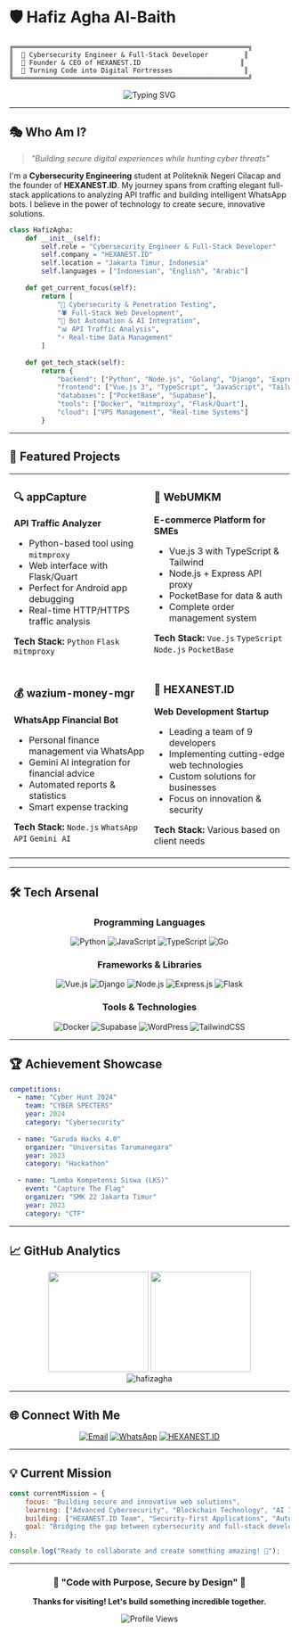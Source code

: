 # 🛡️ Hafiz Agha Al-Baith

```ascii
╔═══════════════════════════════════════════════════════════╗
║  🚀 Cybersecurity Engineer & Full-Stack Developer         ║
║  🏢 Founder & CEO of HEXANEST.ID                         ║
║  🎯 Turning Code into Digital Fortresses                  ║
╚═══════════════════════════════════════════════════════════╝
```

<div align="center">

![Typing SVG](https://readme-typing-svg.herokuapp.com?font=Fira+Code&size=18&duration=2000&pause=1000&color=00F7FF&background=0D1117&center=true&vCenter=true&width=600&lines=Cybersecurity+Engineering+Student;Full-Stack+Web+Developer;Founder+%26+CEO+HEXANEST.ID;Bot+Automation+Enthusiast;API+Traffic+Analyzer)

</div>

---

## 🎭 Who Am I?

> *"Building secure digital experiences while hunting cyber threats"*

I'm a **Cybersecurity Engineering** student at Politeknik Negeri Cilacap and the founder of **HEXANEST.ID**. My journey spans from crafting elegant full-stack applications to analyzing API traffic and building intelligent WhatsApp bots. I believe in the power of technology to create secure, innovative solutions.

```python
class HafizAgha:
    def __init__(self):
        self.role = "Cybersecurity Engineer & Full-Stack Developer"
        self.company = "HEXANEST.ID"
        self.location = "Jakarta Timur, Indonesia"
        self.languages = ["Indonesian", "English", "Arabic"]
        
    def get_current_focus(self):
        return [
            "🔐 Cybersecurity & Penetration Testing",
            "🕷️ Full-Stack Web Development", 
            "🤖 Bot Automation & AI Integration",
            "📊 API Traffic Analysis",
            "⚡ Real-time Data Management"
        ]
        
    def get_tech_stack(self):
        return {
            "backend": ["Python", "Node.js", "Golang", "Django", "Express"],
            "frontend": ["Vue.js 3", "TypeScript", "JavaScript", "Tailwind CSS"],
            "databases": ["PocketBase", "Supabase"],
            "tools": ["Docker", "mitmproxy", "Flask/Quart"],
            "cloud": ["VPS Management", "Real-time Systems"]
        }
```

---

## 🚀 Featured Projects

<table>
<tr>
<td width="50%">

### 🔍 appCapture
**API Traffic Analyzer**
- Python-based tool using `mitmproxy`
- Web interface with Flask/Quart
- Perfect for Android app debugging
- Real-time HTTP/HTTPS traffic analysis

**Tech Stack:** `Python` `Flask` `mitmproxy`

</td>
<td width="50%">

### 🛒 WebUMKM
**E-commerce Platform for SMEs**
- Vue.js 3 with TypeScript & Tailwind
- Node.js + Express API proxy
- PocketBase for data & auth
- Complete order management system

**Tech Stack:** `Vue.js` `TypeScript` `Node.js` `PocketBase`

</td>
</tr>
<tr>
<td width="50%">

### 💰 wazium-money-mgr
**WhatsApp Financial Bot**
- Personal finance management via WhatsApp
- Gemini AI integration for financial advice
- Automated reports & statistics
- Smart expense tracking

**Tech Stack:** `Node.js` `WhatsApp API` `Gemini AI`

</td>
<td width="50%">

### 🏢 HEXANEST.ID
**Web Development Startup**
- Leading a team of 9 developers
- Implementing cutting-edge web technologies
- Custom solutions for businesses
- Focus on innovation & security

**Tech Stack:** Various based on client needs

</td>
</tr>
</table>

---

## 🛠️ Tech Arsenal

<div align="center">

### Programming Languages
![Python](https://img.shields.io/badge/Python-3776AB?style=for-the-badge&logo=python&logoColor=white)
![JavaScript](https://img.shields.io/badge/JavaScript-F7DF1E?style=for-the-badge&logo=javascript&logoColor=black)
![TypeScript](https://img.shields.io/badge/TypeScript-007ACC?style=for-the-badge&logo=typescript&logoColor=white)
![Go](https://img.shields.io/badge/Go-00ADD8?style=for-the-badge&logo=go&logoColor=white)

### Frameworks & Libraries
![Vue.js](https://img.shields.io/badge/Vue.js-35495E?style=for-the-badge&logo=vue.js&logoColor=4FC08D)
![Django](https://img.shields.io/badge/Django-092E20?style=for-the-badge&logo=django&logoColor=white)
![Node.js](https://img.shields.io/badge/Node.js-43853D?style=for-the-badge&logo=node.js&logoColor=white)
![Express.js](https://img.shields.io/badge/Express.js-404D59?style=for-the-badge)
![Flask](https://img.shields.io/badge/Flask-000000?style=for-the-badge&logo=flask&logoColor=white)

### Tools & Technologies
![Docker](https://img.shields.io/badge/Docker-2496ED?style=for-the-badge&logo=docker&logoColor=white)
![Supabase](https://img.shields.io/badge/Supabase-3ECF8E?style=for-the-badge&logo=supabase&logoColor=white)
![WordPress](https://img.shields.io/badge/WordPress-21759B?style=for-the-badge&logo=wordpress&logoColor=white)
![TailwindCSS](https://img.shields.io/badge/Tailwind_CSS-38B2AC?style=for-the-badge&logo=tailwind-css&logoColor=white)

</div>

---

## 🏆 Achievement Showcase

```yaml
competitions:
  - name: "Cyber Hunt 2024"
    team: "CYBER SPECTERS"
    year: 2024
    category: "Cybersecurity"
    
  - name: "Garuda Hacks 4.0"
    organizer: "Universitas Tarumanegara"
    year: 2023
    category: "Hackathon"
    
  - name: "Lomba Kompetensi Siswa (LKS)"
    event: "Capture The Flag"
    organizer: "SMK 22 Jakarta Timur"
    year: 2023
    category: "CTF"
```

---

## 📈 GitHub Analytics

<div align="center">
<img height="180em" src="https://github-readme-stats.vercel.app/api?username=hafizagha&show_icons=true&theme=tokyonight&include_all_commits=true&count_private=true"/>
<img height="180em" src="https://github-readme-stats.vercel.app/api/top-langs/?username=hafizagha&layout=compact&langs_count=7&theme=tokyonight"/>
</div>

<div align="center">
<img src="https://github-readme-streak-stats.herokuapp.com/?user=hafizagha&theme=tokyonight" alt="hafizagha" />
</div>

---

## 🌐 Connect With Me

<div align="center">

[![Email](https://img.shields.io/badge/Email-hafizagha.ab@gmail.com-D14836?style=for-the-badge&logo=gmail&logoColor=white)](mailto:hafizagha.ab@gmail.com)
[![WhatsApp](https://img.shields.io/badge/WhatsApp-+62_858_9039_2419-25D366?style=for-the-badge&logo=whatsapp&logoColor=white)](https://wa.me/6285890392419)
[![HEXANEST.ID](https://img.shields.io/badge/Company-HEXANEST.ID-FF6B6B?style=for-the-badge&logo=web&logoColor=white)](https://hexanest.id)

</div>

---

## 💡 Current Mission

```javascript
const currentMission = {
    focus: "Building secure and innovative web solutions",
    learning: ["Advanced Cybersecurity", "Blockchain Technology", "AI Integration"],
    building: ["HEXANEST.ID Team", "Security-first Applications", "Automated Solutions"],
    goal: "Bridging the gap between cybersecurity and full-stack development"
};

console.log("Ready to collaborate and create something amazing! 🚀");
```

---

<div align="center">

### 🌟 "Code with Purpose, Secure by Design" 🌟

**Thanks for visiting! Let's build something incredible together.** 

![Profile Views](https://komarev.com/ghpvc/?username=hafizagha&color=blueviolet&style=for-the-badge)

</div>
